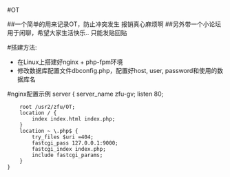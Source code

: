 #OT

##一个简单的用来记录OT，防止冲突发生
报销真心麻烦啊
##另外带一个小论坛用于闲聊，希望大家生活快乐..
只能发贴回贴

#搭建方法:

* 在Linux上搭建好nginx + php-fpm环境
* 修改数据库配置文件dbconfig.php，配置好host, user, password和使用的数据库名

#nginx配置示例
    server {
        server_name zfu-gv;
        listen 80; 

        root /usr2/zfu/OT;
        location / { 
            index index.html index.php;
        }   
        location ~ \.php$ {
            try_files $uri =404;
            fastcgi_pass 127.0.0.1:9000;
            fastcgi_index index.php;
            include fastcgi_params;
        }
    }
